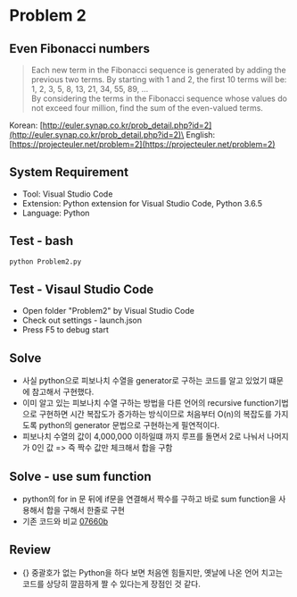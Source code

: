# Problem 2

## Even Fibonacci numbers

> Each new term in the Fibonacci sequence is generated by adding the previous two terms. By starting with 1 and 2, the first 10 terms will be:\
1, 2, 3, 5, 8, 13, 21, 34, 55, 89, ...\
By considering the terms in the Fibonacci sequence whose values do not exceed four million, find the sum of the even-valued terms.

Korean: [http://euler.synap.co.kr/prob_detail.php?id=2](http://euler.synap.co.kr/prob_detail.php?id=2)\
English: [https://projecteuler.net/problem=2](https://projecteuler.net/problem=2)

## System Requirement

- Tool: Visual Studio Code
- Extension: Python extension for Visual Studio Code, Python 3.6.5
- Language: Python

## Test - bash

```bash
python Problem2.py
```

## Test - Visaul Studio Code

- Open folder "Problem2" by Visual Studio Code
- Check out settings - launch.json
- Press F5 to debug start

## Solve

- 사실 python으로 피보나치 수열을 generator로 구하는 코드를 알고 있었기 떄문에 참고해서 구현했다.
- 이미 알고 있는 피보나치 수열 구하는 방법을 다른 언어의 recursive function기법으로 구현하면 시간 복잡도가 증가하는 방식이므로 처음부터 O(n)의 복잡도를 가지도록 python의 generator 문법으로 구현하는게 필연적이다.
- 피보나치 수열의 값이 4,000,000 이하일떄 까지 루프를 돌면서 2로 나눠서 나머지가 0인 값 => 즉 짝수 값만 체크해서 합을 구함

## Solve - use sum function

- python의 for in 문 뒤에 if문을 연결해서 짝수를 구하고 바로 sum function을 사용해서 합을 구해서 한줄로 구현
- 기존 코드와 비교 [07660b](https://github.com/jongfeel/ProjectEuler/commit/07660b352f0a14248d82e14cd9b73bc6e69b5b99)

## Review

- {} 중괄호가 없는 Python을 하다 보면 처음엔 힘들지만, 옛날에 나온 언어 치고는 코드를 상당히 깔끔하게 짤 수 있다는게 장점인 것 같다.